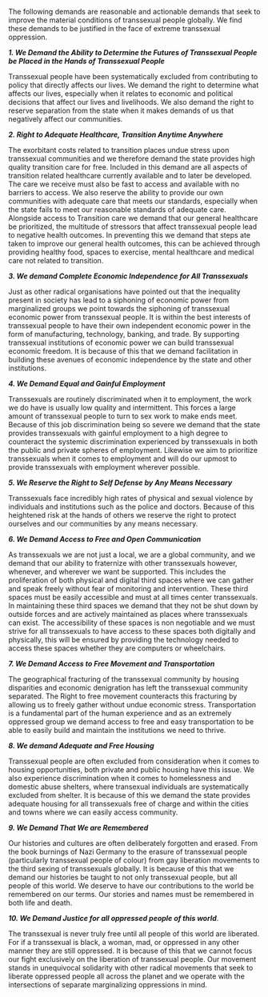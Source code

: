The following demands are reasonable and actionable demands that seek to improve the material conditions of transsexual people globally. We find these demands to be justified in the face of extreme transsexual oppression.

***1. We Demand the Ability to Determine the Futures of Transsexual People be Placed in the Hands of Transsexual People***

Transsexual people have been systematically excluded from contributing to policy that directly affects our lives. We demand the right to determine what affects our lives, especially when it relates to economic and political decisions that affect our lives and livelihoods. We also demand the right to reserve separation from the state when it makes demands of us that negatively affect our communities.

***2. Right to Adequate Healthcare, Transition Anytime Anywhere***

The exorbitant costs related to transition places undue stress upon transsexual communities and we therefore demand the state provides high quality transition care for free. Included in this demand are all aspects of transition related healthcare currently available and to later be developed. The care we receive must also be fast to access and available with no barriers to access. We also reserve the ability to provide our own communities with adequate care that meets our standards, especially when the state fails to meet our reasonable standards of adequate care. Alongside access to Transition care we demand that our general healthcare be prioritized, the multitude of stressors that affect transsexual people lead to negative health outcomes. In preventing this we demand that steps ate taken to improve our general health outcomes, this can be achieved through providing healthy food, spaces to exercise, mental healthcare and medical care not related to transition.

***3. We demand Complete Economic Independence for All Transsexuals***

Just as other radical organisations have pointed out that the inequality present in society has lead to a siphoning of economic power from marginalized groups we point towards the siphoning of transsexual economic power from transsexual people. It is within the best interests of transsexual people to have their own independent economic power in the form of manufacturing, technology, banking, and trade. By supporting transsexual institutions of economic power we can build transsexual economic freedom. It is because of this that we demand facilitation in building these avenues of economic independence by the state and other institutions.

***4. We Demand Equal and Gainful Employment*** 

Transsexuals are routinely discriminated when it to employment, the work we do have is usually low quality and intermittent. This forces a large amount of transsexual people to turn to sex work to make ends meet. Because of this job discrimination being so severe we demand that the state provides transsexuals with gainful employment to a high degree to counteract the systemic discrimination experienced by transsexuals in both the public and private spheres of employment. Likewise we aim to prioritize transsexuals when it comes to employment and will do our upmost to provide transsexuals with employment wherever possible.

***5. We Reserve the Right to Self Defense by Any Means Necessary*** 

Transsexuals face incredibly high rates of physical and sexual violence by individuals and institutions such as the police and doctors. Because of this heightened risk at the hands of others we reserve the right to protect ourselves and our communities by any means necessary.

***6. We Demand Access to Free and Open Communication***

As transsexuals we are not just a local, we are a global community, and we demand that our ability to fraternize with other transsexuals however, whenever, and wherever we want be supported. This includes the proliferation of both physical and digital third spaces where we can gather and speak freely without fear of monitoring and intervention. These third spaces must be easily accessible and must at all times center transsexuals. In maintaining these third spaces we demand that they not be shut down by outside forces and are actively maintained as places where transsexuals can exist. The accessibility of these spaces is non negotiable and we must strive for all transsexuals to have access to these spaces both digitally and physically, this will be ensured by providing the technology needed to access these spaces whether they are computers or wheelchairs.

***7. We Demand Access to Free Movement and Transportation***

The geographical fracturing of the transsexual community by housing disparities and economic denigration has left the transsexual community separated. The Right to free movement counteracts this fracturing by allowing us to freely gather without undue economic stress. Transportation is a fundamental part of the human experience and as an extremely oppressed group we demand access to free and easy transportation to be able to easily build and maintain the institutions we need to thrive.

***8. We demand Adequate and Free Housing***

Transsexual people are often excluded from consideration when it comes to housing opportunities, both private and public housing have this issue. We also experience discrimination when it comes to homelessness and domestic abuse shelters, where transexual individuals are systematically excluded from shelter. It is because of this we demand the state provides adequate housing for all transsexuals free of charge and within the cities and towns where we can easily access community.

***9. We Demand That We are Remembered*** 

Our histories and cultures are often deliberately forgotten and erased. From the book burnings of Nazi Germany to the erasure of transsexual people (particularly transsexual people of colour) from gay liberation movements to the third sexing of transsexuals globally. It is because of this that we demand our histories be taught to not only transsexual people, but all people of this world. We deserve to have our contributions to the world be remembered on our terms. Our stories and names must be remembered in both life and death.

***10. We Demand Justice for all oppressed people of this world***.

The transsexual is never truly free until all people of this world are liberated. For if a transsexual is black, a woman, mad, or oppressed in any other manner they are still oppressed. It is because of this that we cannot focus our fight exclusively on the liberation of transsexual people. Our movement stands in unequivocal solidarity with other radical movements that seek to liberate oppressed people all across the planet and we operate with the intersections of separate marginalizing oppressions in mind.